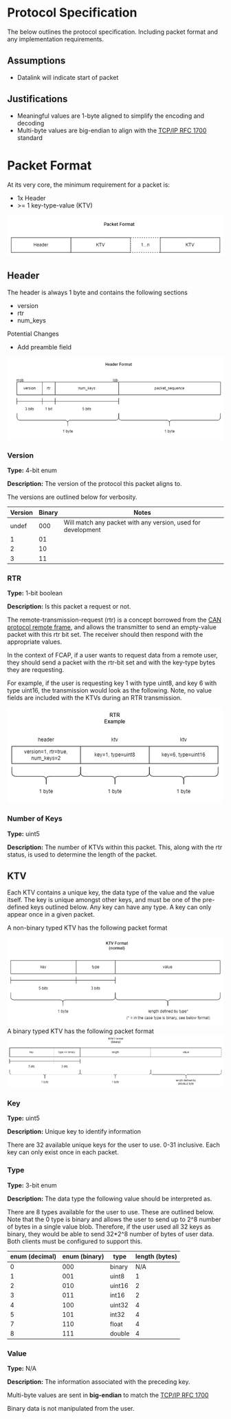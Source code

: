# Protocol Specification
The below outlines the protocol specification. Including packet format and any implementation requirements.

## Assumptions
* Datalink will indicate start of packet

## Justifications
* Meaningful values are 1-byte aligned to simplify the encoding and decoding
* Multi-byte values are big-endian to align with the [TCP/IP RFC 1700](https://www.rfc-editor.org/rfc/rfc1700) standard

# Packet Format

At its very core, the minimum requirement for a packet is:
* 1x Header
* \>= 1 key-type-value (KTV)

<img src="docs/format.png">

## Header

The header is always 1 byte and contains the following sections
* version
* rtr
* num_keys

Potential Changes
* Add preamble field

<img src="docs/header_format.png">


### Version
**Type:** 4-bit enum

**Description:** The version of the protocol this packet aligns to.

The versions are outlined below for verbosity.

| Version | Binary | Notes |
|---------|--------|-------|
| undef | 000 | Will match any packet with any version, used for development |
| 1 | 01 | 
| 2 | 10 |
| 3 | 11 |


### RTR

**Type:** 1-bit boolean

**Description:** Is this packet a request or not.

The remote-transmission-request (rtr) is a concept borrowed from the [CAN protocol remote frame](https://en.wikipedia.org/wiki/CAN_bus#Remote_frame), and allows the transmitter to send an empty-value packet with this rtr bit set. The receiver should then respond with the appropriate values.

In the context of FCAP, if a user wants to request data from a remote user, they should send a packet with the rtr-bit set and with the key-type bytes they are requesting. 

For example, if the user is requesting key 1 with type uint8, and key 6 with type uint16, the transmission would look as the following. Note, no value fields are included with the KTVs during an RTR transmission.

<img src="docs/rtr_example.png">

### Number of Keys

**Type:** uint5

**Description:** The number of KTVs within this packet. This, along with the rtr status, is used to determine the length of the packet.

## KTV

Each KTV contains a unique key, the data type of the value and the value itself. The key is unique amongst other keys, and must be one of the pre-defined keys outlined below. Any key can have any type. A key can only appear once in a given packet.

A non-binary typed KTV has the following packet format

<img src="docs/ktv_format_normal.png">

</br>
A binary typed KTV has the following packet format

<img src="docs/ktv_format_binary.png">

### Key

**Type:** uint5

**Description:** Unique key to identify information

There are 32 available unique keys for the user to use. 0-31 inclusive. Each key can only exist once in each packet.

### Type

**Type:** 3-bit enum

**Description:** The data type the following value should be interpreted as.

There are 8 types available for the user to use. These are outlined below. Note that the 0 type is binary and allows the user to send up to 2^8 number of bytes in a single value blob. Therefore, if the user used all 32 keys as binary, they would be able to send 32*2^8 number of bytes of user data. Both clients must be configured to support this.

| enum  (decimal) | enum (binary) | type| length (bytes) |
|-------|------|-----------|-----|
| 0     | 000  | binary    | N/A |
| 1     | 001  | uint8     | 1   |
| 2     | 010  | uint16    | 2   |
| 3     | 011  | int16     | 2   |
| 4     | 100  | uint32    | 4   |
| 5     | 101  | int32     | 4   |
| 7     | 110  | float     | 4   |
| 8     | 111  | double    | 4   |


### Value

**Type:** N/A

**Description:** The information associated with the preceding key.

Multi-byte values are sent in **big-endian** to match the [TCP/IP RFC 1700](https://www.rfc-editor.org/rfc/rfc1700)

Binary data is not manipulated from the user.